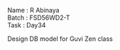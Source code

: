 Name : R Abinaya       
Batch : FSD56WD2-T       
Task : Day34    




Design DB model for Guvi Zen class